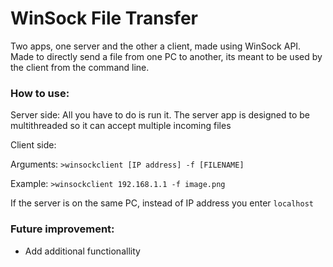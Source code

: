 # WinSock File Transfer
Two apps, one server and the other a client, made using WinSock API.
Made to directly send a file from one PC to another, its meant to be used by the client from the command line.


### How to use:
Server side: All you have to do is run it. 
The server app is designed to be multithreaded so it can accept multiple incoming files

Client side:

Arguments: `>winsockclient [IP address] -f [FILENAME]`

Example: `>winsockclient 192.168.1.1 -f image.png`

If the server is on the same PC, instead of IP address you enter `localhost`

### Future improvement:
* Add additional functionallity
